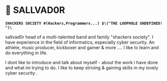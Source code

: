 # 🐺 SALLVAD0R 

**`SHACKERS SOCIETY #(Hackers,Programmers...) $\("THE LOOPHOLE UNDEFINED! ")\`**

sallvad0r head of a multi-talented band and family "shackers society". I have experience in the field of informatics, especially cyber security. An athlete, music producer, kickboxer and gamer & more .... I like to learn and do everything in life.

I dont like to introduce and talk about myself - about the work i have done and what im trying to do. I like to keep striving & gaining skills in my lovely cyber security .
